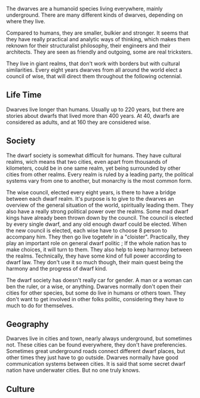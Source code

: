 The dwarves are a humanoïd species living everywhere, mainly underground.
There are many different kinds of dwarves, depending on where they live.

Compared to humans, they are smaller, bulkier and stronger. It seems that they have really practical and analytic
ways of thinking, which makes them reknown for their structuralist philosophy, their engineers and their architects.
They are seen as friendly and outgoing, some are real tricksters.

They live in giant realms, that don't work with borders but with cultural similarities.
Every eight years dwarves from all around the world elect a council of wise, that will direct them throughout
the following octennial.

## Life Time

Dwarves live longer than humans. Usually up to 220 years, but there are stories about dwarfs that lived more than 400 years.
At 40, dwarfs are considered as adults, and at 160 they are considered wise. 

## Society

The dwarf society is somewhat difficult for humans.
They have cultural realms, wich means that two cities, even apart from thousands of kilometers, could be in one same realm, yet being surrounded by other cities from other realms.
Every realm is ruled by a leading party, the political systems vary from one to another, but monarchy is the most common form.

The wise council, elected every eight years, is there to have a bridge between each dwarf realm. It's purpose is to give to the dwarves an overview of the general situation of the world, spiritually leading them. They also have a really strong political power over the realms. Some mad dwarf kings have already been thrown down by the council. The council is elected by every single dwarf, and any old enough dwarf could be elected. 
When the new council is elected, each wise have to choose 8 person to accompany him. They then go live togetehr in a "cloister".
Practically, they play an important role on general dwarf politic ; If the whole nation has to make choices, it will turn to them.
They also help to keep harmnoy between the realms.
Technically, they have some kind of full power according to dwarf law. They don't use it so much though, their main quest being the harmony and the progress of dwarf kind.

The dwarf society has doesn't really car for gender. A man or a woman can ben the ruler, or a wise, or anything. 
Dwarves normally don't open their cities for other species, but some do live in humans or others town. They don't want to get involved in other folks politic, considering they have to much to do for themselves.

## Geography

Dwarves live in cities and town, nearly always underground, but sometimes not.
These cities can be found everywhere, they don't have preferencies.
Sometimes great underground roads connect different dwarf places, but other times they just have to go outside.
Dwarves normally have good communication systems between cities.
It is said that some secret dwarf nation have underwater cities. But no one truly knows.

## Culture


